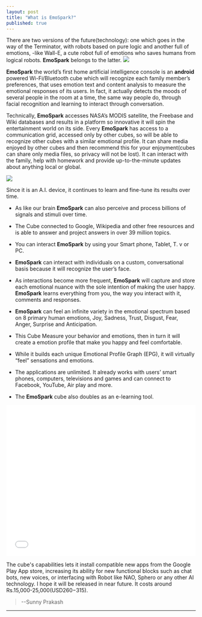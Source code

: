 ```yaml
---
layout: post
title: "What is EmoSpark?"
published: true
---
```


There are two versions of the future(technology): one which goes in the way of the Terminator, with robots based on pure logic and another full of emotions, -like Wall-E, a cute robot full of emotions who saves humans from logical robots. **EmoSpark** belongs to the latter. 
![](https://lh5.googleusercontent.com/-U5OJ7U1b_f0/VEKUEgxgwmI/AAAAAAAAAS8/-fWo2N-dKIc/w301-h313-no/emospark1.png)

**EmoSpark** the world’s first home artificial intelligence console is an **android** powered Wi-Fi/Bluetooth cube which will recognize each family member’s preferences, that uses emotion text and content analysis to measure the emotional responses of its users. In fact, it actually detects the moods of several people in the room at a time, the same way people do, through facial recognition and learning to interact through conversation.


Technically, **EmoSpark** accesses NASA’s MODIS satellite, the Freebase and Wiki databases and results in a platform so innovative it will spin the entertainment world on its side.
Every **EmoSpark** has access to a communication grid, accessed only by other cubes, so will be able to recognize other cubes with a similar emotional profile. It can share media enjoyed by other cubes and then recommend this for your enjoyment(cubes can share only media files, so privacy will not be lost). It can interact with the family, help with homework and provide up-to-the-minute updates about anything local or global.

![](https://lh4.googleusercontent.com/-VZYz_rMVh70/VEKUEwKFU7I/AAAAAAAAATA/ufOZHhCF9yo/w485-h238-no/emospark2.jpg)

Since it is an A.I. device, it continues to learn and fine-tune its results over time.
- As like our brain **EmoSpark** can also perceive and process billions of signals and stimuli over time. 

- The Cube connected to Google, Wikipedia and other free resources and is able to answer and project answers in over 39 million topics. 

- You can interact **EmoSpark** by using your Smart phone, Tablet, T. v or PC. 

* **EmoSpark** can interact with individuals on a custom, conversational basis because it will recognize the user’s face.

* As interactions become more frequent, **EmoSpark** will capture and store each emotional nuance with the sole intention of making the user happy.
**EmoSpark** learns everything from you, the way you interact with it, comments and responses.

* **EmoSpark** can feel an infinite variety in the emotional spectrum based on 8 primary human emotions, Joy, Sadness, Trust, Disgust, Fear, Anger, Surprise and Anticipation. 

* This Cube Measure your behavior and emotions, then in turn it will create a emotion profile that make you happy and feel comfortable.

* While it builds each unique Emotional Profile Graph (EPG), it will virtually “feel” sensations and emotions.

* The applications are unlimited. It already works with users’ smart phones, computers, televisions and games and can connect to Facebook, YouTube, Air play and more.

* The **EmoSpark** cube also doubles as an e-learning tool.

<iframe width="100%" height="400" src="//www.youtube.com/embed/odQw5BDnCRs" frameborder="0" allowfullscreen></iframe>

The cube's capabilities lets it install compatible new apps from the Google Play App store, increasing its ability for new functional blocks such as chat bots, new voices, or interfacing with Robot like NAO, Sphero or any other AI technology. I hope it will be released in near future. It costs around Rs.15,000-25,000(USD$260-$315).


>--Sunny Prakash




----------------------
